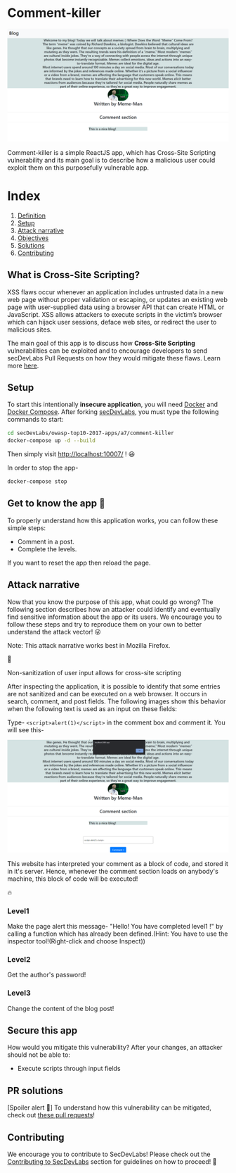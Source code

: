 # Comment-killer

<img src="image/img1.png" alt="img1.png"/>

Comment-killer is a simple ReactJS app, which has Cross-Site Scripting vulnerability and its main goal is to describe how a malicious user could exploit them on this purposefully vulnerable app.

# Index

1. [ Definition ](#Def)
2. [ Setup ](#Set)
3. [ Attack narrative ](#Att)
4. [ Objectives ](#Obj)
5. [ Solutions ](#Sol)
6. [ Contributing ](#Cont)

<a name="Def"></a>

## What is Cross-Site Scripting?

XSS flaws occur whenever an application includes untrusted data in a new web page without proper validation or escaping, or updates an existing web page with user-supplied data using a browser API that can create HTML or JavaScript. XSS allows attackers to execute scripts in the victim’s browser which can hijack user sessions, deface web sites, or redirect the user to malicious sites.

The main goal of this app is to discuss how **Cross-Site Scripting** vulnerabilities can be exploited and to encourage developers to send secDevLabs Pull Requests on how they would mitigate these flaws. Learn more <a href="https://owasp.org/www-community/attacks/xss/">here</a>.

<a name="Set" ></a>

## Setup

To start this intentionally **insecure application**, you will need [Docker](https://docs.docker.com/get-docker/) and [Docker Compose](https://docs.docker.com/compose/install/). After forking [secDevLabs](https://github.com/globocom/secDevLabs), you must type the following commands to start:

```bash
cd secDevLabs/owasp-top10-2017-apps/a7/comment-killer
docker-compose up -d --build
```

Then simply visit [http://localhost:10007/](http://localhost:10007/) ! 😆

In order to stop the app-

```bash
docker-compose stop
```

## Get to know the app 👾

To properly understand how this application works, you can follow these simple steps:

-   Comment in a post.
-   Complete the levels.

If you want to reset the app then reload the page.

<a name="Att"></a>

## Attack narrative

Now that you know the purpose of this app, what could go wrong? The following section describes how an attacker could identify and eventually find sensitive information about the app or its users. We encourage you to follow these steps and try to reproduce them on your own to better understand the attack vector! 😜

Note: This attack narrative works best in Mozilla Firefox.

👀

Non-sanitization of user input allows for cross-site scripting

After inspecting the application, it is possible to identify that some entries are not sanitized and can be executed on a web browser. It occurs in search, comment, and post fields. The following images show this behavior when the following text is used as an input on these fields:

Type- `<script>alert(1)</script>` in the comment box and comment it. You will see this-

<img src="image/img2.png" alt="img2.png">

This website has interpreted your comment as a block of code, and stored it in it's server. Hence, whenever the comment section loads on anybody's machine, this block of code will be executed!

🔥

### Level1

Make the page alert this message- "Hello! You have completed level1 !" by calling a function which has already been defined.(Hint: You have to use the inspector tool!(Right-click and choose Inspect))

### Level2

Get the author's password!

### Level3

Change the content of the blog post!

<a name="Obj"></a>

## Secure this app

How would you mitigate this vulnerability? After your changes, an attacker should not be able to:

-   Execute scripts through input fields

<a name="Sol"></a>

## PR solutions

[Spoiler alert 🚨] To understand how this vulnerability can be mitigated, check out [these pull requests](https://github.com/globocom/secDevLabs/pulls?q=is%3Apr+label%3A%22mitigation+solution+%F0%9F%94%92%22+label%3AComment-Killer)!

<a name="Cont"></a>

## Contributing

We encourage you to contribute to SecDevLabs! Please check out the [Contributing to SecDevLabs](../../../docs/CONTRIBUTING.md) section for guidelines on how to proceed! 🎉

[docker install]: https://docs.docker.com/install/
[docker compose install]: https://docs.docker.com/compose/install/
[app]: http://localhost:10007

